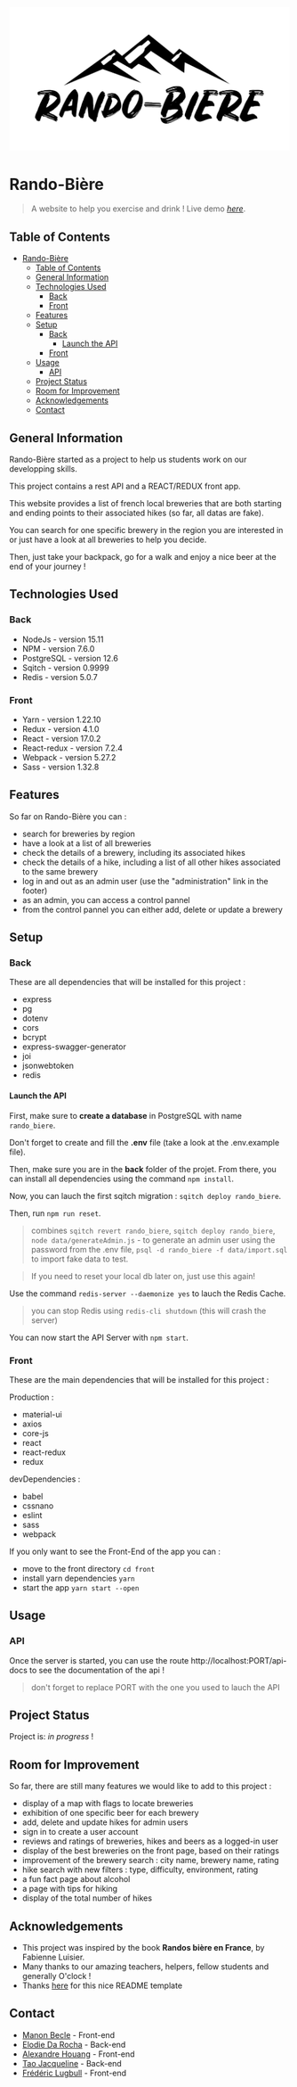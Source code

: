![Logo](front/src/assets/images/logo_black.svg)

# Rando-Bière

> A website to help you exercise and drink !
> Live demo [_here_](http://ec2-3-85-243-18.compute-1.amazonaws.com/).

## Table of Contents

- [Rando-Bière](#rando-bière)
  - [Table of Contents](#table-of-contents)
  - [General Information](#general-information)
  - [Technologies Used](#technologies-used)
    - [Back](#back)
    - [Front](#front)
  - [Features](#features)
  - [Setup](#setup)
    - [Back](#back-1)
      - [Launch the API](#launch-the-api)
    - [Front](#front-1)
  - [Usage](#usage)
    - [API](#api)
  - [Project Status](#project-status)
  - [Room for Improvement](#room-for-improvement)
  - [Acknowledgements](#acknowledgements)
  - [Contact](#contact)
<!-- * [License](#license) -->


## General Information

Rando-Bière started as a project to help us students work on our developping skills.

This project contains a rest API and a REACT/REDUX front app.

This website provides a list of french local breweries that are both starting and ending points to their associated hikes (so far, all datas are fake).

You can search for one specific brewery in the region you are interested in or just have a look at all breweries to help you decide.

Then, just take your backpack, go for a walk and enjoy a nice beer at the end of your journey !

## Technologies Used

### Back

- NodeJs - version 15.11
- NPM - version 7.6.0
- PostgreSQL - version 12.6
- Sqitch - version 0.9999
- Redis - version 5.0.7

### Front

- Yarn - version 1.22.10
- Redux - version 4.1.0
- React - version 17.0.2
- React-redux - version 7.2.4
- Webpack - version 5.27.2
- Sass - version 1.32.8

## Features

So far on Rando-Bière you can :

- search for breweries by region
- have a look at a list of all breweries
- check the details of a brewery, including its associated hikes
- check the details of a hike, including a list of all other hikes associated to the same brewery
- log in and out as an admin user (use the "administration" link in the footer)
- as an admin, you can access a control pannel 
- from the control pannel you can either add, delete or update a brewery

## Setup 

### Back

These are all dependencies that will be installed for this project :

- express
- pg
- dotenv
- cors
- bcrypt
- express-swagger-generator
- joi
- jsonwebtoken
- redis

  
#### Launch the API

First, make sure to **create a database** in PostgreSQL with name `rando_biere`.

Don't forget to create and fill the **.env** file (take a look at the .env.example file). 

Then, make sure you are in the **back** folder of the projet. From there, you can install all dependencies using the command `npm install`. 

Now, you can lauch the first sqitch migration : `sqitch deploy rando_biere`. 

Then, run `npm run reset`.

> combines `sqitch revert rando_biere`, `sqitch deploy rando_biere`, `node data/generateAdmin.js` - to generate an admin user using the password from the .env file, `psql -d rando_biere -f data/import.sql` to import fake data to test.

> If you need to reset your local db later on, just use this again!

Use the command `redis-server --daemonize yes` to lauch the Redis Cache.
> you can stop Redis using `redis-cli shutdown` (this will crash the server)

You can now start the API Server with `npm start`.

### Front

These are the main dependencies that will be installed for this project :

Production :
- material-ui
- axios
- core-js
- react
- react-redux
- redux

devDependencies :
- babel
- cssnano
- eslint
- sass
- webpack
    

If you only want to see the Front-End of the app you can :

- move to the front directory `cd front`
- install yarn dependencies `yarn`
- start the app `yarn start --open`


## Usage

### API

Once the server is started, you can use the route http://localhost:PORT/api-docs to see the documentation of the api ! 
> don't forget to replace PORT with the one you used to lauch the API


## Project Status

Project is: _in progress_ !


## Room for Improvement

So far, there are still many features we would like to add to this project :

- display of a map with flags to locate breweries
- exhibition of one specific beer for each brewery
- add, delete and update hikes for admin users
- sign in to create a user account
- reviews and ratings of breweries, hikes and beers as a logged-in user
- display of the best breweries on the front page, based on their ratings
- improvement of the brewery search : city name, brewery name, rating
- hike search with new filters : type, difficulty, environment, rating
- a fun fact page about alcohol
- a page with tips for hiking
- display of the total number of hikes

## Acknowledgements

- This project was inspired by the book **Randos bière en France**, by Fabienne Luisier.
- Many thanks to our amazing teachers, helpers, fellow students and generally O'clock ! 
- Thanks [here](https://bulldogjob.com/news/449-how-to-write-a-good-readme-for-your-github-project) for this nice README template


## Contact

- [Manon Becle](https://github.com/manonbecle) - Front-end
- [Elodie Da Rocha](https://github.com/ElodieDaRocha) - Back-end
- [Alexandre Houang](https://github.com/AlexandreHouang) - Front-end
- [Tao Jacqueline](https://github.com/TaoJacqueline) - Back-end
- [Frédéric Lugbull](https://github.com/fredericlugbull) - Front-end

